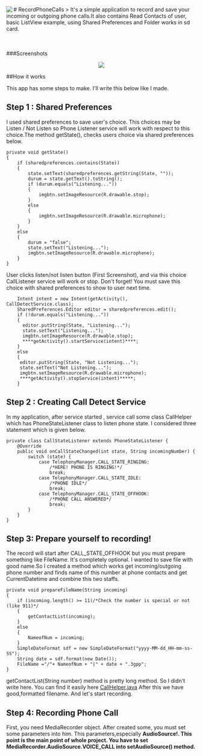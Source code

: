 <img src="http://i.hizliresim.com/zrM9Mj.png" align="left" />
# RecordPhoneCalls
> It's a simple application to record and save your incoming or outgoing phone calls.It also contains Read Contacts of user, basic ListView example, using Shared Preferences and Folder works in sd card.
<br><br><br>

###Screenshots
<p align="center">
<img src="http://i.hizliresim.com/7MWgJm.png"/>
</p>

##How it works

This app has some steps to make. I'll write this below like I made.

## Step 1 : Shared Preferences

I used shared preferences to save user's choice. This choices may be Listen / Not Listen so Phone Listener service will work with respect to this choice.The method getState(), checks users choice via shared preferences below.

    private void getState()
    {
        if (sharedpreferences.contains(State))
        {
            state.setText(sharedpreferences.getString(State, ""));
            durum = state.getText().toString();
            if (durum.equals("Listening..."))
            {
                imgbtn.setImageResource(R.drawable.stop);
            }
            else
            {
                imgbtn.setImageResource(R.drawable.microphone);
            }
        }
        else
        {
            durum = "false";
            state.setText("Listening...");
            imgbtn.setImageResource(R.drawable.microphone);
        }
    }
User clicks listen/not listen button (First Screenshot), and via this choice CallListener service will work or stop. Don't forget! You must save this choice with shared preferences to show to user next time.

        Intent intent = new Intent(getActivity(), CallDetectService.class);
        SharedPreferences.Editor editor = sharedpreferences.edit();
        if (!durum.equals("Listening..."))
        {
          editor.putString(State, "Listening...");
          state.setText("Listening...");
          imgbtn.setImageResource(R.drawable.stop);
          ****getActivity().startService(intent)****;
        }
        else
        {
         editor.putString(State, "Not Listening...");
         state.setText("Not Listening...");
         imgbtn.setImageResource(R.drawable.microphone);
         ****getActivity().stopService(intent)*****;
        }

## Step 2 : Creating Call Detect Service

In my application, after service started , service call some class CallHelper which has PhoneStateListener class to listen  phone state. I considered three statement which is given below.

    private class CallStateListener extends PhoneStateListener {
        @Override
        public void onCallStateChanged(int state, String incomingNumber) {
            switch (state) {
                case TelephonyManager.CALL_STATE_RINGING:
                    /*HERE! PHONE IS RINGING!*/
                    break;
                case TelephonyManager.CALL_STATE_IDLE:
                    /*PHONE IDLE*/
                    break;
                case TelephonyManager.CALL_STATE_OFFHOOK:
                    /*PHONE CALL ANSWERED*/
                    break;
            }
        }
    }

## Step 3: Prepare yourself to recording!

The record will start after CALL_STATE_OFFHOOK but you must prepare something like FileName. It's completely optional. I wanted to save file with good name.So I created a method which works get incoming/outgoing phone number and finds name of this number at phone contacts and get CurrentDatetime and combine this two staffs.

    private void prepareFileName(String incoming)
    {
        if (incoming.length() >= 11)/*Check the number is special or not (like 911)*/
        {
            getContactList(incoming);
        }
        else
        {
            NameofNum = incoming;
        }
        SimpleDateFormat sdf = new SimpleDateFormat("yyyy-MM-dd_HH-mm-ss-SS");
        String date = sdf.format(new Date());
        FileName ="/"+ NameofNum + "|" + date + ".3gpp";
    }

getContactList(String number) method is pretty long method. So I didn't write here. You can find it easily here  [CallHelper.java](https://github.com/TayfunCesur/RecordPhoneCalls/blob/master/src/com/xionces/StoreCallRecords/CallHelper.java)
After this we have good,formatted filename. And let's start recording.

## Step 4: Recording Phone Call

First, you need MediaRecorder object. After created some, you must set some parameters into him. This parameters,especially <b>AudioSource!. This point is the main point of whole project. You have to set MediaRecorder.AudioSource.VOICE_CALL into setAudioSource() method.



